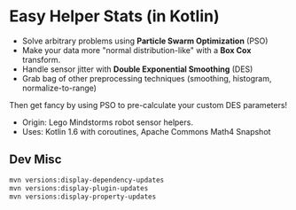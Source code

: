# Easy Helper Stats (in Kotlin)

* Solve arbitrary problems using **Particle Swarm Optimization** (PSO)
* Make your data more "normal distribution-like" with a **Box Cox** transform.
* Handle sensor jitter with **Double Exponential Smoothing** (DES)
* Grab bag of other preprocessing techniques (smoothing, histogram, normalize-to-range)

Then get fancy by using PSO to pre-calculate your custom DES parameters!

* Origin: Lego Mindstorms robot sensor helpers.
* Uses: Kotlin 1.6 with coroutines, Apache Commons Math4 Snapshot


## Dev Misc

```bash
mvn versions:display-dependency-updates
mvn versions:display-plugin-updates
mvn versions:display-property-updates
```